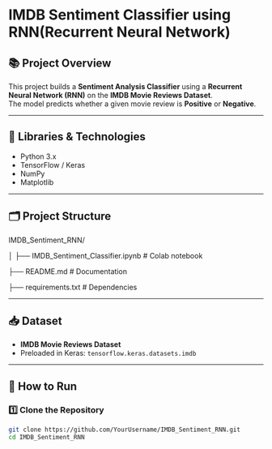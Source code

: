 # IMDB Sentiment Classifier using RNN(Recurrent Neural Network)

## 📚 Project Overview

This project builds a **Sentiment Analysis Classifier** using a **Recurrent Neural Network (RNN)** on the **IMDB Movie Reviews Dataset**.  
The model predicts whether a given movie review is **Positive** or **Negative**.

---

## 🧰 Libraries & Technologies

- Python 3.x
- TensorFlow / Keras
- NumPy
- Matplotlib

---

## 🗂️ Project Structure

IMDB_Sentiment_RNN/

│
├── IMDB_Sentiment_Classifier.ipynb     # Colab notebook

├── README.md                           # Documentation

├── requirements.txt                    # Dependencies


---

## 📥 Dataset

- **IMDB Movie Reviews Dataset**  
- Preloaded in Keras: `tensorflow.keras.datasets.imdb`

---

## 🚀 How to Run

### 1️⃣ Clone the Repository

```bash
git clone https://github.com/YourUsername/IMDB_Sentiment_RNN.git
cd IMDB_Sentiment_RNN

